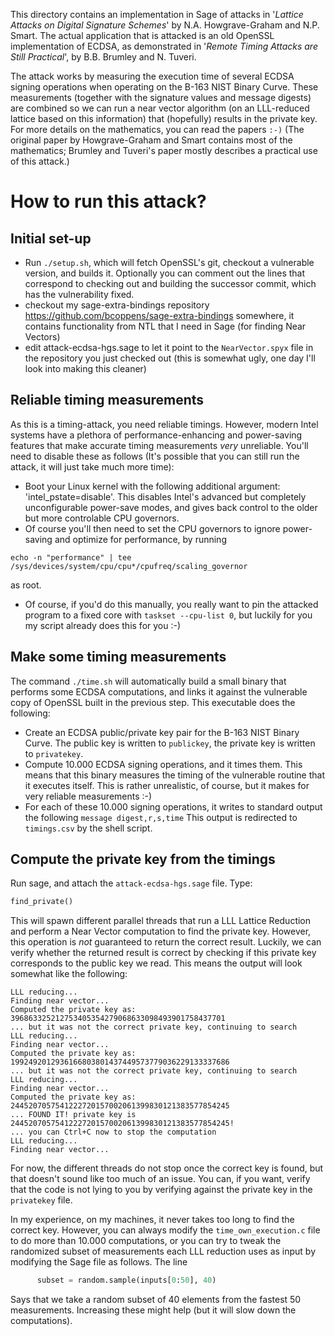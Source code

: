 This directory contains an implementation in Sage of attacks in '_Lattice Attacks on Digital Signature Schemes_' by N.A. Howgrave-Graham and N.P. Smart. The actual application that is attacked is an old OpenSSL implementation of ECDSA, as demonstrated in '_Remote Timing Attacks are Still Practical_', by B.B. Brumley and N. Tuveri.

The attack works by measuring the execution time of several ECDSA signing operations when operating on the B-163 NIST Binary Curve. These measurements (together with the signature values and message digests) are combined so we can run a near vector algorithm (on an LLL-reduced lattice based on this information) that (hopefully) results in the private key. For more details on the mathematics, you can read the papers `:-)` (The original paper by Howgrave-Graham and Smart contains most of the mathematics; Brumley and Tuveri's paper mostly describes a practical use of this attack.)

# How to run this attack?
## Initial set-up
* Run `./setup.sh`, which will fetch OpenSSL's git, checkout a vulnerable version, and builds it. Optionally you can comment out the lines that correspond to checking out and building the successor commit, which has the vulnerability fixed.
* checkout my sage-extra-bindings repository https://github.com/bcoppens/sage-extra-bindings somewhere, it contains functionality from NTL that I need in Sage (for finding Near Vectors)
* edit attack-ecdsa-hgs.sage to let it point to the `NearVector.spyx` file in the repository you just checked out (this is somewhat ugly, one day I'll look into making this cleaner)

## Reliable timing measurements
As this is a timing-attack, you need reliable timings. However, modern Intel systems have a plethora of performance-enhancing and power-saving features that make accurate timing measurements *very* unreliable. You'll need to disable these as follows (It's possible that you can still run the attack, it will just take much more time):
* Boot your Linux kernel with the following additional argument: 'intel_pstate=disable'. This disables Intel's advanced but completely unconfigurable power-save modes, and gives back control to the older but more controlable CPU governors.
* Of course you'll then need to set the CPU governors to ignore power-saving and optimize for performance, by running
```
echo -n "performance" | tee /sys/devices/system/cpu/cpu*/cpufreq/scaling_governor
```
as root.
* Of course, if you'd do this manually, you really want to pin the attacked program to a fixed core with `taskset --cpu-list 0`, but luckily for you my script already does this for you :-)

## Make some timing measurements
The command ``./time.sh`` will automatically build a small binary that performs some ECDSA computations, and links it against the vulnerable copy of OpenSSL built in the previous step. This executable does the following:
* Create an ECDSA public/private key pair for the B-163 NIST Binary Curve. The public key is written to `publickey`, the private key is written to `privatekey`.
* Compute 10.000 ECDSA signing operations, and it times them. This means that this binary measures the timing of the vulnerable routine that it executes itself. This is rather unrealistic, of course, but it makes for very reliable measurements :-)
* For each of these 10.000 signing operations, it writes to standard output the following
```message digest,r,s,time```
This output is redirected to `timings.csv` by the shell script.

## Compute the private key from the timings
Run sage, and attach the `attack-ecdsa-hgs.sage` file. Type:
```python
find_private()
```
This will spawn different parallel threads that run a LLL Lattice Reduction and perform a Near Vector computation to find the private key. However, this operation is *not* guaranteed to return the correct result. Luckily, we can verify whether the returned result is correct by checking if this private key corresponds to the public key we read. This means the output will look somewhat like the following:
```
LLL reducing...
Finding near vector...
Computed the private key as: 396863325212753405354279068633098493901758437701
... but it was not the correct private key, continuing to search
LLL reducing...
Finding near vector...
Computed the private key as: 1992492012936166803801437449573779036229133337686
... but it was not the correct private key, continuing to search
LLL reducing...
Finding near vector...
Computed the private key as: 2445207057541222720157002061399830121383577854245
... FOUND IT! private key is 2445207057541222720157002061399830121383577854245!
... you can Ctrl+C now to stop the computation
LLL reducing...
Finding near vector...
```

For now, the different threads do not stop once the correct key is found, but that doesn't sound like too much of an issue. You can, if you want, verify that the code is not lying to you by verifying against the private key in the `privatekey` file.

In my experience, on my machines, it never takes too long to find the correct key. However, you can always modify the `time_own_execution.c` file to do more than 10.000 computations, or you can try to tweak the randomized subset of measurements each LLL reduction uses as input by modifying the Sage file as follows. The line
```python
      subset = random.sample(inputs[0:50], 40)
```
Says that we take a random subset of 40 elements from the fastest 50 measurements. Increasing these might help (but it will slow down the computations).